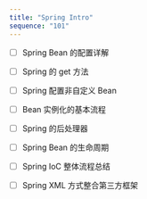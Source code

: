 ```yaml
---
title: "Spring Intro"
sequence: "101"
---
```


- [ ] Spring Bean 的配置详解
- [ ] Spring 的 get 方法
- [ ] Spring 配置非自定义 Bean
- [ ] Bean 实例化的基本流程
- [ ] Spring 的后处理器
- [ ] Spring Bean 的生命周期
- [ ] Spring IoC 整体流程总结
- [ ] Spring XML 方式整合第三方框架



